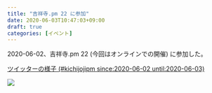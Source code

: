 ```yaml
---
title: "吉祥寺.pm 22 に参加"
date: 2020-06-03T10:47:03+09:00
draft: true
categories: [イベント]
---
```


2020-06-02、吉祥寺.pm 22 (今回はオンラインでの開催) に参加した。

[ツイッターの様子 (#kichijojipm since:2020-06-02 until:2020-06-03)](https://twitter.com/search?q=(%23kichijojipm)%20until%3A2020-06-03%20since%3A2020-06-02&src=typed_query)

<div style="max-width: 800px">
  <a href="https://kichijojipm.connpass.com/event/177459/"><img src=/images/kichijojipm-22/kichip22-01.jpg></a>
</div>

<div style="max-width: 800px">
  <script async class="speakerdeck-embed" data-id="91db1b1293b943568a3f8a8a4c38ab9e" data-ratio="1.77777777777778" src="//speakerdeck.com/assets/embed.js"></script>
</div>


